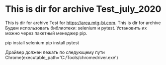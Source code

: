 # This is dir for archive Test_july_2020
This is dir for archive Test for https://area.mtg-bi.com. 
This is dir for archive 
Будем использовать библиотеки: selenium и pytest. Установить их можно через пакетный менеджер pip.

pip install selenium
pip install pytest

Драйвер должен лежать по следующему пути 
Chrome(executable_path='C:/Tools/chromedriver.exe')

